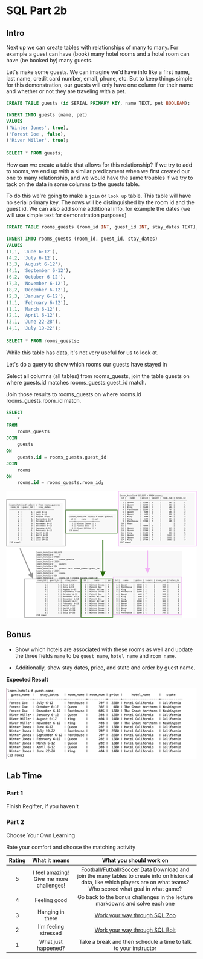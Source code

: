 # SQL Part 2b

## Intro

Next up we can create tables with relationships of many to many. For example a guest can have (book) many hotel rooms and a hotel room can have (be booked by) many guests.

Let's make some guests. We can imagine we'd have info like a first name, last name, credit card number, email, phone, etc. But to keep things simple for this demonstration, our guests will only have one column for their name and whether or not they are traveling with a pet.

```sql
CREATE TABLE guests (id SERIAL PRIMARY KEY, name TEXT, pet BOOLEAN);
```

```sql
INSERT INTO guests (name, pet)
VALUES
('Winter Jones', true),
('Forest Doe', false),
('River Miller', true);

SELECT * FROM guests;
```

How can we create a table that allows for this relationship? If we try to add to rooms, we end up with a similar predicament when we first created our one to many relationship, and we would have the same troubles if we try to tack on the data in some columns to the guests table.

To do this we're going to make a `join` or `look up` table. This table will have no serial primary key. The rows will be distinguished by the room id and the guest id. We can also add some additional info, for example the dates (we will use simple text for demonstration purposes)

```sql
CREATE TABLE rooms_guests (room_id INT, guest_id INT, stay_dates TEXT);
```

```sql
INSERT INTO rooms_guests (room_id, guest_id, stay_dates)
VALUES
(1,1, 'June 6-12'),
(4,2, 'July 6-12'),
(3,3, 'August 6-12'),
(4,1, 'September 6-12'),
(6,2, 'October 6-12'),
(7,3, 'November 6-12'),
(8,2, 'December 6-12'),
(2,3, 'January 6-12'),
(1,1, 'February 6-12'),
(1,1, 'March 6-12'),
(2,1, 'April 6-12'),
(3,1, 'June 22-28'),
(4,1, 'July 19-22');

SELECT * FROM rooms_guests;
```

While this table has data, it's not very useful for us to look at.

Let's do a query to show which rooms our guests have stayed in

Select all columns (all tables) from rooms_guests, join the table guests on where guests.id matches rooms_guests.guest_id match.

Join those results to rooms_guests on where rooms.id rooms_guests.room_id match.

```sql
SELECT
    *
FROM
    rooms_guests
JOIN
    guests
ON
    guests.id = rooms_guests.guest_id
JOIN
    rooms
ON
    rooms.id = rooms_guests.room_id;

```

![](./assets/join-guests-rooms.png)

## Bonus

- Show which hotels are associated with these rooms as well and update the three fields `name` to be `guest_name`, `hotel_name` and `room_name`.

- Additionally, show stay dates, price, and state and order by guest name.

**Expected Result**

![](./assets/bonus-result.png)

## Lab Time

### Part 1

Finish Regifter, if you haven't

### Part 2

Choose Your Own Learning

Rate your comfort and choose the matching activity

| Rating |              What it means               |                                                                                                               What you should work on                                                                                                               |
| :----: | :--------------------------------------: | :-------------------------------------------------------------------------------------------------------------------------------------------------------------------------------------------------------------------------------------------------: |
|   5    | I feel amazing! Give me more challenges! | [Football/Futball/Soccer Data](https://github.com/jokecamp/FootballData/tree/master/openFootballData) Download and join the many tables to create info on historical data, like which players are on what teams? Who scored what goal in what game? |
|   4    |               Feeling good               |                                                                                     Go back to the bonus challenges in the lecture markdowns and solve each one                                                                                     |
|   3    |             Hanging in there             |                                                                                                 [Work your way through SQL Zoo](https://sqlzoo.net)                                                                                                 |
|   2    |           I'm feeling stressed           |                                                                                                [Work your way through SQL Bolt](https://sqlbolt.com)                                                                                                |
|   1    |           What just happened?            |                                                                                          Take a break and then schedule a time to talk to your instructor                                                                                           |
